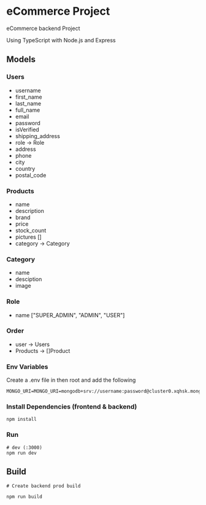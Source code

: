 #  eCommerce Project
eCommerce backend  Project 

Using TypeScript with Node.js and Express

## Models

### Users

-   username
-   first_name
-   last_name
-   full_name
-   email
-   password
-   isVerified
-   shipping_address
-   role -> Role
-   address
-   phone
-   city
-   country
-   postal_code

### Products

-   name
-   description
-   brand
-   price
-   stock_count
-   pictures []
-   category -> Category

### Category

-   name
-   desciption
-   image

### Role

-   name ["SUPER_ADMIN", "ADMIN", "USER"]

### Order

-   user -> Users
-   Products -> []Product



### Env Variables

Create a .env file in then root and add the following

```
MONGO_URI=MONGO_URI=mongodb+srv://username:password@cluster0.xqhsk.mongodb.net/DBname
```

### Install Dependencies (frontend & backend)

```
npm install
```

### Run

```
# dev (:3000) 
npm run dev

```

## Build 

```
# Create backend prod build

npm run build
```
